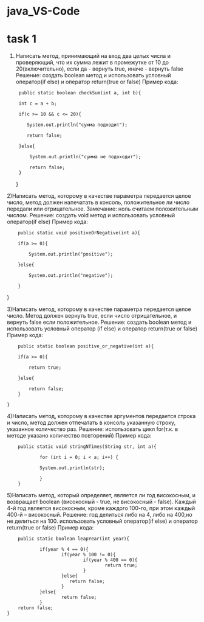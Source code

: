 # java_VS-Code
# task 1
1) Написать метод, принимающий на вход два целых числа и проверяющий, что их сумма лежит в промежутке от 10 до 20(включительно),
если да - вернуть true, иначе - вернуть false
Решение: создать boolean метод и использовать условный оператор(if else) и оператор return(true or false)
Пример кода:
        
        public static boolean checkSum(int a, int b){

        int c = a + b;

        if(c >= 10 && c <= 20){
            
           System.out.println("сумма подходит");
           
           return false;

        }else{
            
            System.out.println("сумма не подоходит");
            
            return false;
        }

    }
    
2)Написать метод, которому в качестве параметра передается целое число, метод должен напечатать в консоль, положительное ли число передали или отрицательное. 
Замечание: ноль считаем положительным числом.
Решение: создать void метод и использовать условный оператор(if else)
Пример кода:

        public static void positiveOrNegative(int a){

        if(a >= 0){
        
            System.out.println("positive");
            
        }else{
        
            System.out.println("negative");
            
        }
 
   }
   
3)Написать метод, которому в качестве параметра передается целое число. Метод должен вернуть true, если число отрицательное, и вернуть false если положительное.
Решение: создать boolean метод и использовать условный оператор (if else) и оператор return(true or false)
Пример кода:
        
        public static boolean positive_or_negative(int a){

        if(a >= 0){
        
            return true;
            
        }else{
        
            return false;
        }

    }
    
4)Написать метод, которому в качестве аргументов передается строка и число, метод должен отпечатать в консоль указанную строку, указанное количество раз.
Решение: использовать цикл for(т.к. в методе указано количество повторений)
Пример кода:
        
        public static void stringNTimes(String str, int a){

                for (int i = 0; i < a; i++) {
                
                System.out.println(str);
                
                }
        }
    
5)Написать метод, который определяет, является ли год високосным, и возвращает boolean (високосный - true, не високосный - false). 
Каждый 4-й год является високосным, кроме каждого 100-го, при этом каждый 400-й – високосный.
Решение: год делиться либо на 4, либо на 400,но не делиться на 100. использовать условный оператор(if else) и оператор return(true or false)
Пример кода:
        
        public static boolean leapYear(int year){

                if(year % 4 == 0){
                        if(year % 100 != 0){
                                if(year % 400 == 0){
                                        return true;
                                }
                        }else{
                           return false;
                        }
                }else{
                        return false;
                }
        return false;
    }
